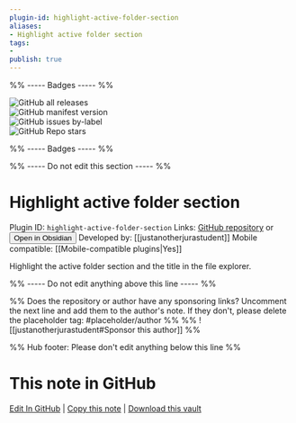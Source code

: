 ```yaml
---
plugin-id: highlight-active-folder-section
aliases:
- Highlight active folder section
tags: 
- 
publish: true
---
```


%% ----- Badges ----- %%

![GitHub all releases](https://img.shields.io/github/downloads/justanotherjurastudent/highlight-active-folder-section/total?color=573E7A&logo=github&style=for-the-badge)   
![GitHub manifest version](https://img.shields.io/github/manifest-json/v/justanotherjurastudent/highlight-active-folder-section?color=573E7A&logo=github&style=for-the-badge)   
![GitHub issues by-label](https://img.shields.io/github/issues/justanotherjurastudent/highlight-active-folder-section/help%20wanted?color=573E7A&logo=github&style=for-the-badge)   
![GitHub Repo stars](https://img.shields.io/github/stars/justanotherjurastudent/highlight-active-folder-section?color=573E7A&logo=github&style=for-the-badge)

%% ----- Badges ----- %%

%% ----- Do not edit this section ----- %%

# Highlight active folder section

Plugin ID: `highlight-active-folder-section`
Links: [GitHub repository](https://github.com/justanotherjurastudent/highlight-active-folder-section) or [<button id=HH>Open in Obsidian</button>](obsidian://show-plugin?id=highlight-active-folder-section)
Developed by: [[justanotherjurastudent]]
Mobile compatible: [[Mobile-compatible plugins|Yes]]

Highlight the active folder section and the title in the file explorer.

%% ----- Do not edit anything above this line ----- %% 

%% Does the repository or author have any sponsoring links? Uncomment the next line and add them to the author's note. If they don't, please delete the placeholder tag: #placeholder/author %%
%% ![[justanotherjurastudent#Sponsor this author]] %%

%% Hub footer: Please don't edit anything below this line %%

# This note in GitHub

<span class="git-footer">[Edit In GitHub](https://github.dev/obsidian-community/obsidian-hub/blob/main/02%20-%20Community%20Expansions/02.05%20All%20Community%20Expansions/Plugins/highlight-active-folder-section.md "git-hub-edit-note") | [Copy this note](https://raw.githubusercontent.com/obsidian-community/obsidian-hub/main/02%20-%20Community%20Expansions/02.05%20All%20Community%20Expansions/Plugins/highlight-active-folder-section.md "git-hub-copy-note") | [Download this vault](https://github.com/obsidian-community/obsidian-hub/archive/refs/heads/main.zip "git-hub-download-vault") </span>
